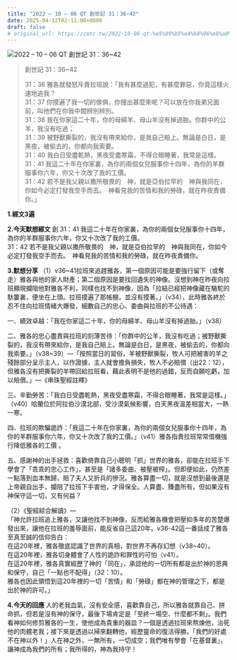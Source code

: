 ```yaml
---
title: "2022 – 10 – 06 QT 創世記 31：36~42"
date: 2025-04-12T02:11:00+0800
draft: false
# original_url: https://cmtc.tw/2022-10-06-qt-%e5%89%b5%e4%b8%96%e8%a8%98-31%ef%bc%9a3642
---
```


![2022 – 10 – 06 QT 創世記 31：36\~42](/images/qt.jpg  "2022 – 10 – 06 QT 創世記 31：36\~42")

> 創世記 31：36\~42
>
> 31：36 雅各就發怒斥責拉班說：「我有甚麼過犯，有甚麼罪惡，你竟這樣火速地追我？  
> 31：37 你摸遍了我一切的傢俱，你搜出甚麼來呢？可以放在你我弟兄面前，叫他們在你我中間辨別辨別。  
> 31：38 我在你家這二十年，你的母綿羊、母山羊沒有掉過胎。你群中的公羊，我沒有吃過；  
> 31：39 被野獸撕裂的，我沒有帶來給你，是我自己賠上。無論是白日，是黑夜，被偷去的，你都向我索要。  
> 31：40 我白日受盡乾熱，黑夜受盡寒霜，不得合眼睡著，我常是這樣。  
> 31：41 我這二十年在你家裏，為你的兩個女兒服事你十四年，為你的羊群服事你六年，你又十次改了我的工價。  
> 31：42 若不是我父親以撒所敬畏的　神，就是亞伯拉罕的　神與我同在，你如今必定打發我空手而去。　神看見我的苦情和我的勞碌，就在昨夜責備你。」

**1.經文3遍**

**2.今天默想經文**
創 31：41 我這二十年在你家裏，為你的兩個女兒服事你十四年，為你的羊群服事你六年，你又十次改了我的工價。  
31：42 若不是我父親以撒所敬畏的　神，就是亞伯拉罕的　神與我同在，你如今必定打發我空手而去。　神看見我的苦情和我的勞碌，就在昨夜責備你。

**3.默想分享**
（1）v36\~41拉班來追趕雅各，第一個原因可能是要強行留下（或奪走）雅各與他的家人財產；第二個原因是要找回遺失的神像。沒想到神在昨夜向拉班顯現攔阻他對雅各不利，同樣也找不到神像，因為「拉結已經把神像藏在駱駝的馱簍裏，便坐在上頭。拉班摸遍了那帳棚，並沒有摸著。」（v34），此時雅各終於忍不住向拉班情緒大爆發，細數自己的忠心、委曲與拉班的不公待遇：

一、績效卓越：「我在你家這二十年，你的母綿羊、母山羊沒有掉過胎。」（v38）

二、雅各的忠心盡責與拉班的刻薄苦待：「你群中的公羊，我沒有吃過；被野獸撕裂的，我沒有帶來給你，是我自己賠上。無論是白日，是黑夜，被偷去的，你都向我索要。」（v38\~39）—「按照當日的習俗，羊被野獸撕裂，牧人可把被害的羊之殘餘部分呈示主人，以作證據，主人就會擔負損失，牧人不必賠償（出22：12），但雅各沒有把撕裂的羊帶回給拉班看，藉此表明不是他的過錯，反而自願吃虧，加以賠償。」—《串珠聖經註釋》

三、辛勤勞苦：「我白日受盡乾熱，黑夜受盡寒霜，不得合眼睡著，我常是這樣。」（v40）哈蘭位於阿拉伯沙漠北部，受沙漠氣候影響，白天黑夜溫差相當大，一熱一寒。

四、拉班的欺騙詭詐：「我這二十年在你家裏，為你的兩個女兒服事你十四年，為你的羊群服事你六年，你又十次改了我的工價。」（v41）雅各指責拉班常常借機強行降低雅各的工價 。

五、感謝神的出手拯救：喜歡倚靠自己小聰明「抓」世界的雅各，卻能在拉班手下學會了「乖乖的忠心工作」，甚至是「諸多委曲、被壓被榨」。但即便如此，仍然差一點落到血本無歸，賠了夫人又折兵的慘況。雅各算盡一切，就是沒想到最後還是上帝親自出手，攔阻了拉班下手害他，才得保全。人算盡、賺盡所有，但如果沒有神保守這一切，又有何益？

（2）《聖經綜合解讀》—  
「神允許拉班追上雅各，又讓他找不到神像，反而給雅各機會把壓抑多年的苦楚爆發出來，讓他在拉班的羞辱面前，能反省自己這20年。v36-42這一番話成了雅各至真至誠的信仰告白：  
在這20年裡，雅各徹底認識了世界的真相，對世界不再存幻想（v38\~40）。  
在這20年裡，雅各切身體會了人性的詭詐和罪性的可怕（v41）。  
在這20年裡，雅各真實經歷了神的「同在」，承認他的一切所有都是出於神的恩典和保守，自己「一點也不配得」（32：10）。  
雅各也因此領悟到這20年裡的一切「苦情」和「勞碌」都在神的管理之下，都是出於神的許可。」

**4.今天的回應**
人的老我血氣，沒有安全感，喜歡靠自己，所以雅各就靠自己、拼命抓，但若是沒有神的保守，最後下場肯定是「至終一場空、什麼都不剩」。我們看神如何修剪雅各的一生，使他成為貴重的器皿？一個是透過拉班來熬煉他，治死他的肉體老我；接下來是透過以掃來翻轉他，經歷靈命的復活得勝。「我們的好處不在神以外！」人在神之外，一無所有，一切成空；我們唯有學會「在基督裏」，讓神成為我們的所有；我所得的，神為我持守！
